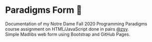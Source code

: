 # Paradigms Form :scroll:
Documentation of my Notre Dame Fall 2020 Programming Paradigms course assignment on HTML/JavaScript done in pairs [@zsy](https://github.com/zacharysy).  
Simple Madlibs web form using Bootstrap and GitHub Pages.
